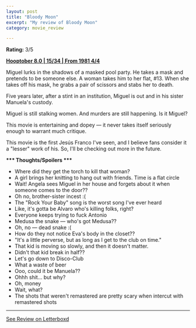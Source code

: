 ```yaml
---
layout: post
title: "Bloody Moon"
excerpt: "My review of Bloody Moon"
category: movie_review

---
```


**Rating:** 3/5

<b><a href="https://boxd.it/pOvfW/detail" rel="nofollow">Hooptober 8.0 | 15/34 | From 1981 4/4</a></b>

Miguel lurks in the shadows of a masked pool party. He takes a mask and pretends to be someone else. A woman takes him to her flat, #13. When she takes off his mask, he grabs a pair of scissors and stabs her to death.

Five years later, after a stint in an institution, Miguel is out and in his sister Manuela's custody.

Miguel is still stalking women. And murders are still happening. Is it Miguel?

This movie is entertaining and dopey — it never takes itself seriously enough to warrant much critique.

This movie is the first Jesús Franco I've seen, and I believe fans consider it a "lesser" work of his. So, I'll be checking out more in the future.


<b>*** Thoughts/Spoilers ***</b>
* Where did they get the torch to kill that woman?
* A girl brings her knitting to hang out with friends. Time is a flat circle
* Wait! Angela sees Miguel in her house and forgets about it when someone comes to the door??
* Oh no, brother-sister incest :(
* The "Rock Your Baby" song is the worst song I've ever heard
* Like, it's gotta be Alvaro who's killing folks, right?
* Everyone keeps trying to fuck Antonio
* Medusa the snake — who's got Medusa??
* Oh, no — dead snake :(
* How do they not notice Eva's body in the closet??
* "It's a little perverse, but as long as I get to the club on time."
* That kid is moving so slowly, and then it doesn't matter.
* Didn't that kid break in half??
* Let's go down to Disco-Club
* What a waste of beer
* Ooo, could it be Manuela??
* Ohhh shit... but why?
* Oh, money
* Wait, what?
* The shots that weren't remastered are pretty scary when intercut with remastered shots

<hr>

[See Review on Letterboxd](https://boxd.it/5BBPQ5)
